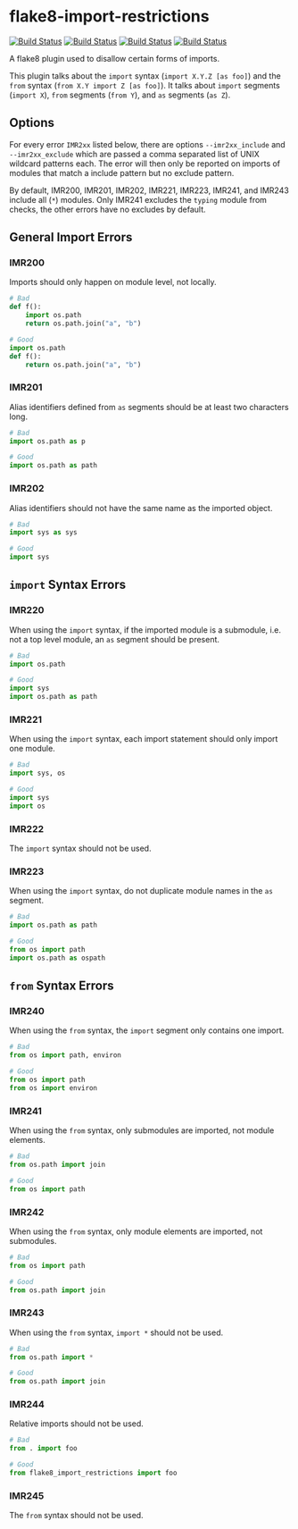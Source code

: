 # flake8-import-restrictions
[![Build Status](https://github.com/atollk/flake8-import-restrictions/workflows/tox/badge.svg)](https://github.com/atollk/flake8-import-restrictions/actions)
[![Build Status](https://github.com/atollk/flake8-import-restrictions/workflows/pylint/badge.svg)](https://github.com/atollk/flake8-import-restrictions/actions)
[![Build Status](https://github.com/atollk/flake8-import-restrictions/workflows/black/badge.svg)](https://github.com/atollk/flake8-import-restrictions/actions)
[![Build Status](https://github.com/atollk/flake8-import-restrictions/workflows/flake8/badge.svg)](https://github.com/atollk/flake8-import-restrictions/actions)

A flake8 plugin used to disallow certain forms of imports.

This plugin talks about the `import` syntax (`import X.Y.Z [as foo]`)
and the `from` syntax (`from X.Y import Z [as foo]`). It talks about
`import` segments (`import X`), `from` segments (`from Y`), and `as`
segments (`as Z`).

## Options
For every error `IMR2xx` listed below, there are options `--imr2xx_include` and `--imr2xx_exclude` 
which are passed a comma separated list of UNIX wildcard patterns each. The error
will then only be reported on imports of modules that match a include pattern but no exclude 
pattern.

By default, IMR200, IMR201, IMR202, IMR221, IMR223, IMR241, and IMR243 include all (`*`) modules. Only IMR241 excludes the
`typing` module from checks, the other errors have no excludes by default.

## General Import Errors

### IMR200
Imports should only happen on module level, not locally.

```python
# Bad
def f():
    import os.path
    return os.path.join("a", "b")

# Good
import os.path
def f():
    return os.path.join("a", "b")
```

### IMR201
Alias identifiers defined from `as` segments should be at
least two characters long.

```python
# Bad
import os.path as p

# Good
import os.path as path
```

### IMR202
Alias identifiers should not have the same name as the imported object.

```python
# Bad
import sys as sys

# Good
import sys
```

## `import` Syntax Errors

### IMR220
When using the `import` syntax, if the imported module is a submodule,
i.e. not a top level module, an `as` segment should be present.

```python
# Bad
import os.path

# Good
import sys
import os.path as path
```

### IMR221
When using the `import` syntax, each import statement should
only import one module.

```python
# Bad
import sys, os

# Good
import sys
import os
```

### IMR222
The `import` syntax should not be used.


### IMR223
When using the `import` syntax, do not duplicate module names in the `as`
segment.

```python
# Bad
import os.path as path

# Good
from os import path
import os.path as ospath
```


## `from` Syntax Errors

### IMR240
When using the `from` syntax, the `import` segment only contains one
import.

```python
# Bad
from os import path, environ

# Good
from os import path
from os import environ
```

### IMR241
When using the `from` syntax, only submodules are imported, not
module elements.

```python
# Bad
from os.path import join

# Good
from os import path
```

### IMR242
When using the `from` syntax, only module elements are imported,
not submodules.

```python
# Bad
from os import path

# Good
from os.path import join
```

### IMR243
When using the `from` syntax, `import *` should not be used.

```python
# Bad
from os.path import *

# Good
from os.path import join
```

### IMR244
Relative imports should not be used.

```python
# Bad
from . import foo

# Good
from flake8_import_restrictions import foo
```

### IMR245
The `from` syntax should not be used.
